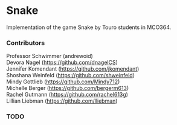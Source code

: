 # Snake
Implementation of the game Snake by Touro students in MCO364.

### Contributors

Professor Schwimmer (andrewoid)   
Devora Nagel (https://github.com/dnagelCS)  
Jennifer Komendant (https://github.com/jkomendant)  
Shoshana Weinfeld (https://github.com/shweinfeld)    
Mindy Gottlieb (https://github.com/Mindy712)  
Michelle Berger (https://github.com/bergerm613)  
Rachel Gutmann (https://github.com/rachel613g)   
Lillian Liebman (https://github.com/lliebman)


### TODO
